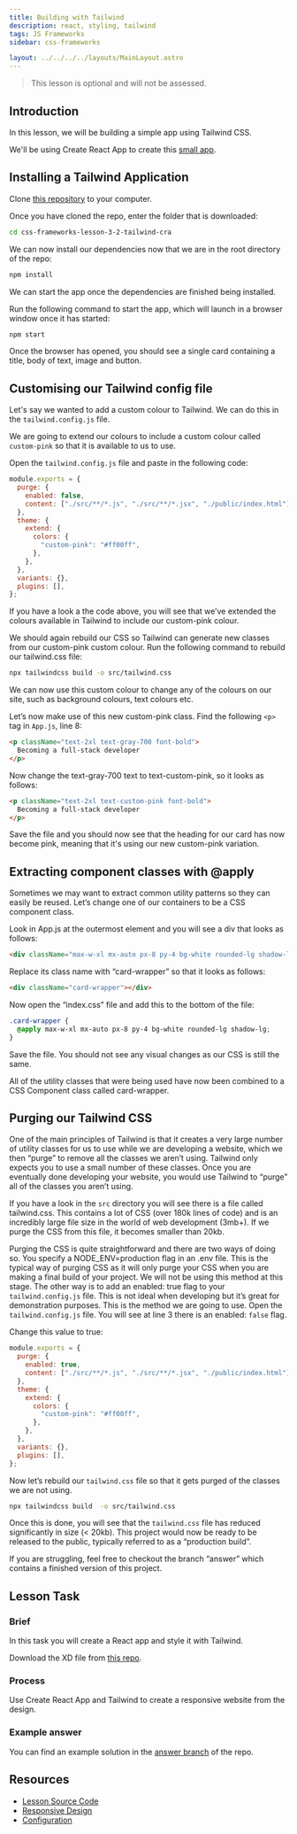 ```yaml
---
title: Building with Tailwind
description: react, styling, tailwind
tags: JS Frameworks
sidebar: css-frameworks

layout: ../../../../layouts/MainLayout.astro
---
```


> This lesson is optional and will not be assessed.

## Introduction

In this lesson, we will be building a simple app using Tailwind CSS.

We'll be using Create React App to create this [small app](https://tailwind-card.vercel.app/).

## Installing a Tailwind Application

Clone [this repository](https://github.com/NoroffFEU/css-frameworks-lesson-3-2-tailwind-cra) to your computer.

Once you have cloned the repo, enter the folder that is downloaded:

```bash
cd css-frameworks-lesson-3-2-tailwind-cra
```

We can now install our dependencies now that we are in the root directory of the repo:

```bash
npm install
```

We can start the app once the dependencies are finished being installed.

Run the following command to start the app, which will launch in a browser window once it has started:

```bash
npm start
```

Once the browser has opened, you should see a single card containing a title, body of text, image and button.

## Customising our Tailwind config file

Let's say we wanted to add a custom colour to Tailwind. We can do this in the `tailwind.config.js` file.

We are going to extend our colours to include a custom colour called `custom-pink` so that it is available to us to use.

Open the `tailwind.config.js` file and paste in the following code:

```js
module.exports = {
  purge: {
    enabled: false,
    content: ["./src/**/*.js", "./src/**/*.jsx", "./public/index.html"],
  },
  theme: {
    extend: {
      colors: {
        "custom-pink": "#ff00ff",
      },
    },
  },
  variants: {},
  plugins: [],
};
```

If you have a look a the code above, you will see that we’ve extended the colours available in Tailwind to include our custom-pink colour.

We should again rebuild our CSS so Tailwind can generate new classes from our custom-pink custom colour. Run the following command to rebuild our tailwind.css file:

```bash
npx tailwindcss build -o src/tailwind.css
```

We can now use this custom colour to change any of the colours on our site, such as background colours, text colours etc.

Let’s now make use of this new custom-pink class. Find the following `<p>` tag in `App.js`, line 8:

```html
<p className="text-2xl text-gray-700 font-bold">
  Becoming a full-stack developer
</p>
```

Now change the text-gray-700 text to text-custom-pink, so it looks as follows:

```html
<p className="text-2xl text-custom-pink font-bold">
  Becoming a full-stack developer
</p>
```

Save the file and you should now see that the heading for our card has now become pink, meaning that it's using our new custom-pink variation.

## Extracting component classes with @apply

Sometimes we may want to extract common utility patterns so they can easily be reused. Let’s change one of our containers to be a CSS component class.

Look in App.js at the outermost element and you will see a div that looks as follows:

```html
<div className="max-w-xl mx-auto px-8 py-4 bg-white rounded-lg shadow-lg"></div>
```

Replace its class name with “card-wrapper” so that it looks as follows:

```html
<div className="card-wrapper"></div>
```

Now open the “index.css” file and add this to the bottom of the file:

```css
.card-wrapper {
  @apply max-w-xl mx-auto px-8 py-4 bg-white rounded-lg shadow-lg;
}
```

Save the file. You should not see any visual changes as our CSS is still the same.

All of the utility classes that were being used have now been combined to a CSS Component class called card-wrapper.

## Purging our Tailwind CSS

One of the main principles of Tailwind is that it creates a very large number of utility classes for us to use while we are developing a website, which we then “purge” to remove all the classes we aren’t using. Tailwind only expects you to use a small number of these classes. Once you are eventually done developing your website, you would use Tailwind to “purge” all of the classes you aren’t using.

If you have a look in the `src` directory you will see there is a file called tailwind.css. This contains a lot of CSS (over 180k lines of code) and is an incredibly large file size in the world of web development (3mb+). If we purge the CSS from this file, it becomes smaller than 20kb.

Purging the CSS is quite straightforward and there are two ways of doing so.
You specify a NODE_ENV=production flag in an .env file. This is the typical way of purging CSS as it will only purge your CSS when you are making a final build of your project. We will not be using this method at this stage.
The other way is to add an enabled: true flag to your `tailwind.config.js` file. This is not ideal when developing but it’s great for demonstration purposes. This is the method we are going to use.
Open the `tailwind.config.js` file. You will see at line 3 there is an enabled: `false` flag.

Change this value to true:

```js
module.exports = {
  purge: {
    enabled: true,
    content: ["./src/**/*.js", "./src/**/*.jsx", "./public/index.html"],
  },
  theme: {
    extend: {
      colors: {
        "custom-pink": "#ff00ff",
      },
    },
  },
  variants: {},
  plugins: [],
};
```

Now let’s rebuild our `tailwind.css` file so that it gets purged of the classes we are not using.

```bash
npx tailwindcss build  -o src/tailwind.css
```

Once this is done, you will see that the `tailwind.css` file has reduced significantly in size (< 20kb). This project would now be ready to be released to the public, typically referred to as a “production build”.

If you are struggling, feel free to checkout the branch “answer” which contains a finished version of this project.

## Lesson Task

### Brief

In this task you will create a React app and style it with Tailwind.

Download the XD file from [this repo](https://github.com/NoroffFEU/tailwind-introduction-lesson-task).

### Process

Use Create React App and Tailwind to create a responsive website from the design.

### Example answer

You can find an example solution in the [answer branch](https://github.com/NoroffFEU/tailwind-introduction-lesson-task/tree/answer) of the repo.

## Resources

- [Lesson Source Code](https://github.com/NoroffFEU/tailwind-introduction)
- [Responsive Design](https://tailwindcss.com/docs/responsive-design)
- [Configuration](https://tailwindcss.com/docs/configuration)
